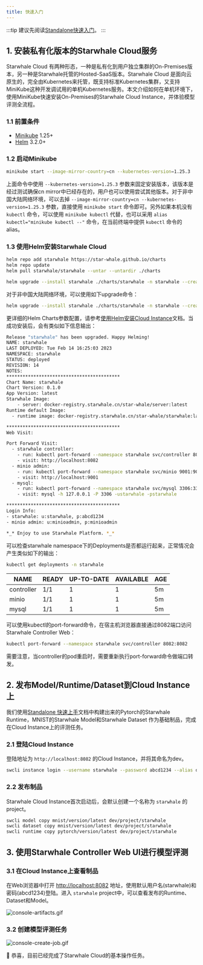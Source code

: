 ```yaml
---
title: 快速入门
---
```


:::tip
建议先阅读[Standalone快速入门](../standalone/getting_started.md)。
:::

## 1. 安装私有化版本的Starwhale Cloud服务

Starwhale Cloud 有两种形态，一种是私有化到用户独立集群的On-Premises版本，另一种是Starwhale托管的Hosted-SaaS版本。Starwhale Cloud 是面向云原生的，完全由Kubernetes来托管，既支持标准Kubernetes集群，又支持MiniKube这种开发调试用的单机Kubernetes服务。本文介绍如何在单机环境下，使用MiniKube快速安装On-Premises的Starwhale Cloud Instance，并体验模型评测全流程。

### 1.1 前置条件

- [Minikube](https://minikube.sigs.k8s.io/docs/start/) 1.25+
- [Helm](https://helm.sh/docs/intro/install/) 3.2.0+

### 1.2 启动Minikube

```bash
minikube start --image-mirror-country=cn --kubernetes-version=1.25.3
```

上面命令中使用 `--kubernetes-version=1.25.3` 参数来固定安装版本，该版本是经过测试确保cn mirror中已经存在的，用户也可以使用尝试其他版本。对于非中国大陆网络环境，可以去掉 `--image-mirror-country=cn --kubernetes-version=1.25.3` 参数，直接使用 `minikube start` 命令即可。另外如果本机没有 `kubectl` 命令，可以使用 `minikube kubectl` 代替，也可以采用 `alias kubectl="minikube kubectl --"` 命令，在当前终端中提供 `kubectl` 命令的alias。

### 1.3 使用Helm安装Starwhale Cloud

```bash
helm repo add starwhale https://star-whale.github.io/charts
helm repo update
helm pull starwhale/starwhale --untar --untardir ./charts

helm upgrade --install starwhale ./charts/starwhale -n starwhale --create-namespace -f ./charts/starwhale/values.minikube.cn.yaml
```

对于非中国大陆网络环境，可以使用如下upgrade命令：

```bash
helm upgrade --install starwhale ./charts/starwhale -n starwhale --create-namespace -f ./charts/starwhale/values.minikube.global.yaml
```

更详细的Helm Charts参数配置，请参考[使用Helm安装Cloud Instance](install/helm-charts.md)文档。当成功安装后，会有类似如下信息输出：

```bash
Release "starwhale" has been upgraded. Happy Helming!
NAME: starwhale
LAST DEPLOYED: Tue Feb 14 16:25:03 2023
NAMESPACE: starwhale
STATUS: deployed
REVISION: 14
NOTES:
******************************************
Chart Name: starwhale
Chart Version: 0.1.0
App Version: latest
Starwhale Image:
    - server: docker-registry.starwhale.cn/star-whale/server:latest
Runtime default Image:
  - runtime image: docker-registry.starwhale.cn/star-whale/starwhale:latest

******************************************
Web Visit:

Port Forward Visit:
  - starwhale controller:
    - run: kubectl port-forward --namespace starwhale svc/controller 8082:8082
    - visit: http://localhost:8082
  - minio admin:
    - run: kubectl port-forward --namespace starwhale svc/minio 9001:9001
    - visit: http://localhost:9001
  - mysql:
    - run: kubectl port-forward --namespace starwhale svc/mysql 3306:3306
    - visit: mysql -h 127.0.0.1 -P 3306 -ustarwhale -pstarwhale

******************************************
Login Info:
- starwhale: u:starwhale, p:abcd1234
- minio admin: u:minioadmin, p:minioadmin

*_* Enjoy to use Starwhale Platform. *_*
```

可以检查starwhale namespace下的Deployments是否都运行起来，正常情况会产生类似如下的输出：

```bash
kubectl get deployments -n starwhale
```

| NAME | READY | UP-TO-DATE| AVAILABLE | AGE |
|------|-------|--------|----------|-----|
|controller|1/1|1|1|5m|
|minio|1/1|1|1|5m|
|mysql|1/1|1|1|5m|

可以使用kubectl的port-forward命令，在宿主机浏览器直接通过8082端口访问Starwhale Controller Web：

```bash
kubectl port-forward --namespace starwhale svc/controller 8082:8082
```

需要注意，当controller的pod重启时，需要重新执行port-forward命令做端口转发。

## 2. 发布Model/Runtime/Dataset到Cloud Instance上

我们使用[Standalone 快速上手](../standalone/getting_started.md)文档中构建出来的Pytorch的Starwhale Runtime，MNIST的Starwhale Model和Starwhale Dataset 作为基础制品，完成在Cloud Instance上的评测任务。

### 2.1 登陆Cloud Instance

登陆地址为 `http://localhost:8082` 的Cloud Instance，并将其命名为dev。

```bash
swcli instance login --username starwhale --password abcd1234 --alias dev http://localhost:8082
```

### 2.2 发布制品

Starwhale Cloud Instance首次启动后，会默认创建一个名称为 `starwhale` 的project。

```bash
swcli model copy mnist/version/latest dev/project/starwhale
swcli dataset copy mnist/version/latest dev/project/starwhale
swcli runtime copy pytorch/version/latest dev/project/starwhale
```

## 3. 使用Starwhale Controller Web UI进行模型评测

### 3.1 在Cloud Instance上查看制品

在Web浏览器中打开 [http://localhost:8082](http://localhost:8082) 地址，使用默认用户名(starwhale)和密码(abcd1234)登陆。进入 `starwhale` project中，可以查看发布的Runtime、Dataset和Model。

![console-artifacts.gif](../../img/console-artifacts.gif)

### 3.2 创建模型评测任务

![console-create-job.gif](../../img/console-create-job.gif)

👏 恭喜，目前已经完成了Starwhale Cloud的基本操作任务。
